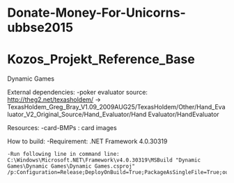 # Donate-Money-For-Unicorns-ubbse2015
# Kozos_Projekt_Reference_Base
Dynamic Games

External dependencies:
  -poker evaluator source: http://theg2.net/texasholdem/ -> TexasHoldem_Greg_Bray_V1.09_2009AUG25/TexasHoldem/Other/Hand_Evaluator_V2_Original_Source/Hand_Evaluator/Hand Evaluator/HandEvaluator
  
Resources:
  -card-BMPs : card images
  
How to build:
	-Requirement: .NET Framework 4.0.30319
	
	-Run following line in command line:
    C:\Windows\Microsoft.NET\Framework\v4.0.30319\MSBuild "Dynamic Games\Dynamic Games\Dynamic Games.csproj" /p:Configuration=Release;DeployOnBuild=True;PackageAsSingleFile=True;outdir="..\..\bin\
